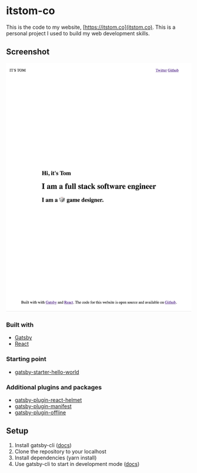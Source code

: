 # itstom-co
This is the code to my website, [https://itstom.co](itstom.co). This is a personal project I used to build my web 
development skills.

## Screenshot
![screenshot](static/assets/readme-screenshot.png)

### Built with

* [Gatsby](https://github.com/gatsbyjs/gatsby)
* [React](https://github.com/facebook/react)

### Starting point

* [gatsby-starter-hello-world](https://github.com/gatsbyjs/gatsby-starter-hello-world)

### Additional plugins and packages

* [gatsby-plugin-react-helmet](https://github.com/gatsbyjs/gatsby/tree/master/packages/gatsby-plugin-react-helmet)
* [gatsby-plugin-manifest](https://github.com/gatsbyjs/gatsby/tree/master/packages/gatsby-plugin-manifest)
* [gatsby-plugin-offline](https://github.com/gatsbyjs/gatsby/tree/master/packages/gatsby-plugin-offline)

## Setup

1. Install gatsby-cli ([docs](https://www.gatsbyjs.org/tutorial/part-one/#using-gatsby-starters))
2. Clone the repository to your localhost
3. Install dependencies (yarn install)
4. Use gatsby-cli to start in development mode ([docs](https://www.gatsbyjs.org/docs/))
